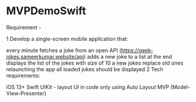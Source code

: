 # MVPDemoSwift

Requirement - 

1 Develop a single-screen mobile application that:

every minute fetches a joke from an open API (https://geek-jokes.sameerkumar.website/api)
adds a new joke to a list at the end
displays the list of the jokes with size of 10
a new jokes replace old ones
relaunching the app all loaded jokes should be displayed
2 Tech requirements:

iOS 13+
Swift
UIKit - layout UI in code only using Auto Layout
MVP (Model-View-Presenter)
